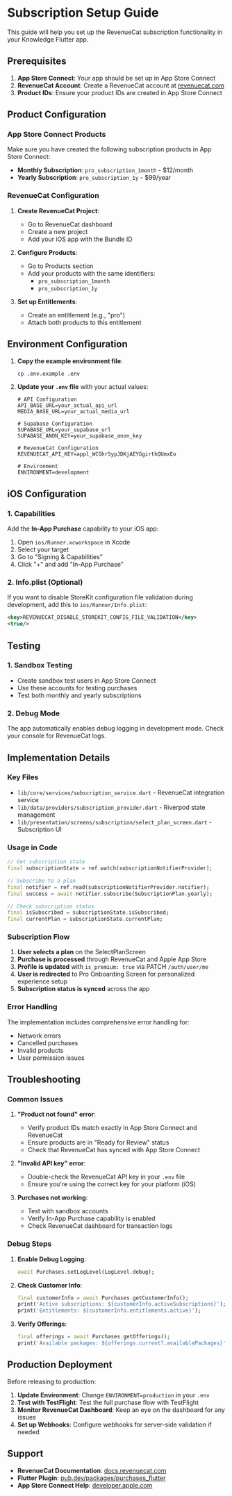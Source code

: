 # Subscription Setup Guide

This guide will help you set up the RevenueCat subscription functionality in your Knowledge Flutter app.

## Prerequisites

1. **App Store Connect**: Your app should be set up in App Store Connect
2. **RevenueCat Account**: Create a RevenueCat account at [revenuecat.com](https://revenuecat.com)
3. **Product IDs**: Ensure your product IDs are created in App Store Connect

## Product Configuration

### App Store Connect Products
Make sure you have created the following subscription products in App Store Connect:

- **Monthly Subscription**: `pro_subscription_1month` - $12/month
- **Yearly Subscription**: `pro_subscription_1y` - $99/year

### RevenueCat Configuration

1. **Create RevenueCat Project**:
   - Go to RevenueCat dashboard
   - Create a new project
   - Add your iOS app with the Bundle ID

2. **Configure Products**:
   - Go to Products section
   - Add your products with the same identifiers:
     - `pro_subscription_1month`
     - `pro_subscription_1y`

3. **Set up Entitlements**:
   - Create an entitlement (e.g., "pro")
   - Attach both products to this entitlement

## Environment Configuration

1. **Copy the example environment file**:
   ```bash
   cp .env.example .env
   ```

2. **Update your `.env` file** with your actual values:
   ```env
   # API Configuration
   API_BASE_URL=your_actual_api_url
   MEDIA_BASE_URL=your_actual_media_url
   
   # Supabase Configuration  
   SUPABASE_URL=your_supabase_url
   SUPABASE_ANON_KEY=your_supabase_anon_key
   
   # RevenueCat Configuration
   REVENUECAT_API_KEY=appl_WCGhrSypJDKjAEYGgirthQUmxEo
   
   # Environment
   ENVIRONMENT=development
   ```

## iOS Configuration

### 1. Capabilities
Add the **In-App Purchase** capability to your iOS app:

1. Open `ios/Runner.xcworkspace` in Xcode
2. Select your target
3. Go to "Signing & Capabilities"
4. Click "+" and add "In-App Purchase"

### 2. Info.plist (Optional)
If you want to disable StoreKit configuration file validation during development, add this to `ios/Runner/Info.plist`:

```xml
<key>REVENUECAT_DISABLE_STOREKIT_CONFIG_FILE_VALIDATION</key>
<true/>
```

## Testing

### 1. Sandbox Testing
- Create sandbox test users in App Store Connect
- Use these accounts for testing purchases
- Test both monthly and yearly subscriptions

### 2. Debug Mode
The app automatically enables debug logging in development mode. Check your console for RevenueCat logs.

## Implementation Details

### Key Files
- `lib/core/services/subscription_service.dart` - RevenueCat integration service
- `lib/data/providers/subscription_provider.dart` - Riverpod state management
- `lib/presentation/screens/subscription/select_plan_screen.dart` - Subscription UI

### Usage in Code

```dart
// Get subscription state
final subscriptionState = ref.watch(subscriptionNotifierProvider);

// Subscribe to a plan
final notifier = ref.read(subscriptionNotifierProvider.notifier);
final success = await notifier.subscribe(SubscriptionPlan.yearly);

// Check subscription status
final isSubscribed = subscriptionState.isSubscribed;
final currentPlan = subscriptionState.currentPlan;
```

### Subscription Flow

1. **User selects a plan** on the SelectPlanScreen
2. **Purchase is processed** through RevenueCat and Apple App Store
3. **Profile is updated** with `is_premium: true` via PATCH `/auth/user/me`
4. **User is redirected** to Pro Onboarding Screen for personalized experience setup
5. **Subscription status is synced** across the app

### Error Handling
The implementation includes comprehensive error handling for:
- Network errors
- Cancelled purchases
- Invalid products
- User permission issues

## Troubleshooting

### Common Issues

1. **"Product not found" error**:
   - Verify product IDs match exactly in App Store Connect and RevenueCat
   - Ensure products are in "Ready for Review" status
   - Check that RevenueCat has synced with App Store Connect

2. **"Invalid API key" error**:
   - Double-check the RevenueCat API key in your `.env` file
   - Ensure you're using the correct key for your platform (iOS)

3. **Purchases not working**:
   - Test with sandbox accounts
   - Verify In-App Purchase capability is enabled
   - Check RevenueCat dashboard for transaction logs

### Debug Steps

1. **Enable Debug Logging**:
   ```dart
   await Purchases.setLogLevel(LogLevel.debug);
   ```

2. **Check Customer Info**:
   ```dart
   final customerInfo = await Purchases.getCustomerInfo();
   print('Active subscriptions: ${customerInfo.activeSubscriptions}');
   print('Entitlements: ${customerInfo.entitlements.active}');
   ```

3. **Verify Offerings**:
   ```dart
   final offerings = await Purchases.getOfferings();
   print('Available packages: ${offerings.current?.availablePackages}');
   ```

## Production Deployment

Before releasing to production:

1. **Update Environment**: Change `ENVIRONMENT=production` in your `.env`
2. **Test with TestFlight**: Test the full purchase flow with TestFlight
3. **Monitor RevenueCat Dashboard**: Keep an eye on the dashboard for any issues
4. **Set up Webhooks**: Configure webhooks for server-side validation if needed

## Support

- **RevenueCat Documentation**: [docs.revenuecat.com](https://docs.revenuecat.com)
- **Flutter Plugin**: [pub.dev/packages/purchases_flutter](https://pub.dev/packages/purchases_flutter)
- **App Store Connect Help**: [developer.apple.com](https://developer.apple.com/app-store-connect/) 